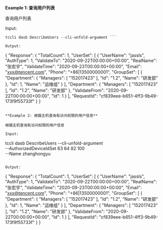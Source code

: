 **Example 1: 查询用户列表**

查询用户列表

Input: 

```
tccli dasb DescribeUsers --cli-unfold-argument ```

Output: 
```
{
    "Response": {
        "TotalCount": 1,
        "UserSet": [
            {
                "UserName": "jassls",
                "AuthType": 1,
                "ValidateTo": "2020-09-22T00:00:00+00:00",
                "RealName": "张宏宇",
                "ValidateTime": "2020-09-23T00:00:00+00:00",
                "Email": "xxx@tencent.com",
                "Phone": "+86|13500000001",
                "GroupSet": [
                    {
                        "Department": {
                            "Managers": [
                                "152017423"
                            ],
                            "Id": "1.2",
                            "Name": "研发部"
                        },
                        "Id": 1,
                        "Name": "运维组"
                    }
                ],
                "Department": {
                    "Managers": [
                        "152017423"
                    ],
                    "Id": "1.2",
                    "Name": "研发部"
                },
                "ValidateFrom": "2020-09-22T00:00:00+00:00",
                "Id": 1
            }
        ],
        "RequestId": "cf839eee-b651-4ff3-9b49-173f9f55733f"
    }
}
```

**Example 2: 根据主机查询有访问权限的用户信息**

根据主机查询有访问权限的用户信息

Input: 

```
tccli dasb DescribeUsers --cli-unfold-argument  \
    --AuthorizedDeviceIdSet 63 64 82 100 \
    --Name zhanghongyu
```

Output: 
```
{
    "Response": {
        "TotalCount": 1,
        "UserSet": [
            {
                "UserName": "jassls",
                "AuthType": 1,
                "ValidateTo": "2020-09-22T00:00:00+00:00",
                "RealName": "张宏宇",
                "ValidateTime": "2020-09-23T00:00:00+00:00",
                "Email": "xxx@tencent.com",
                "Phone": "+86|13500000001",
                "GroupSet": [
                    {
                        "Department": {
                            "Managers": [
                                "152017423"
                            ],
                            "Id": "1.2",
                            "Name": "研发部"
                        },
                        "Id": 1,
                        "Name": "运维组"
                    }
                ],
                "Department": {
                    "Managers": [
                        "152017423"
                    ],
                    "Id": "1.2",
                    "Name": "研发部"
                },
                "ValidateFrom": "2020-09-22T00:00:00+00:00",
                "Id": 1
            }
        ],
        "RequestId": "cf839eee-b651-4ff3-9b49-173f9f55733f"
    }
}
```


